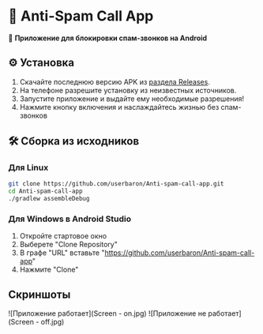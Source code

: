 # 🚀 Anti-Spam Call App

📱 **Приложение для блокировки спам-звонков на Android**

## ⚙️ Установка
1. Скачайте последнюю версию APK из [раздела Releases](https://github.com/userbaron/Anti-spam-call-app/releases).
2. На телефоне разрешите установку из неизвестных источников.
3. Запустите приложение и выдайте ему необходимые разрешения!
4. Нажмите кнопку включения и наслаждайтесь жизнью без спам-звонков

## 🛠 Сборка из исходников
### Для Linux
```bash
git clone https://github.com/userbaron/Anti-spam-call-app.git
cd Anti-spam-call-app
./gradlew assembleDebug
```
### Для Windows в Android Studio
1. Откройте стартовое окно
2. Выберете "Clone Repository"
3. В графе "URL" вставьте "https://github.com/userbaron/Anti-spam-call-app"
4. Нажмите "Clone"

## Скриншоты
![Приложение работает](Screen - on.jpg)
![Приложение не работает](Screen - off.jpg)
